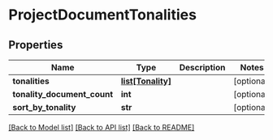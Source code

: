 # ProjectDocumentTonalities

## Properties
Name | Type | Description | Notes
------------ | ------------- | ------------- | -------------
**tonalities** | [**list[Tonality]**](Tonality.md) |  | [optional] 
**tonality_document_count** | **int** |  | [optional] 
**sort_by_tonality** | **str** |  | [optional] 

[[Back to Model list]](../README.md#documentation-for-models) [[Back to API list]](../README.md#documentation-for-api-endpoints) [[Back to README]](../README.md)


